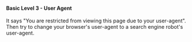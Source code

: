 #### Basic Level 3 - User Agent

It says "You are restricted from viewing this page due to your user-agent".
Then try to change your browser's user-agent to a search engine robot's user-agent.
